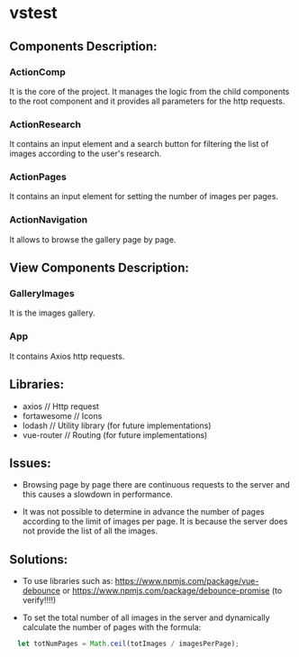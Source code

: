 # vstest

## Components Description:
### ActionComp
It is the core of the project. It manages the logic from the child components to the root component and it provides all parameters for the http requests.

### ActionResearch
It contains an input element and a search button for filtering the list of images according to the user's research.

### ActionPages
It contains an input element for setting the number of images per pages.

### ActionNavigation
It allows to browse the gallery page by page.


## View Components Description:
### GalleryImages
It is the images gallery.

### App
It contains Axios http requests.


## Libraries:
  - axios             // Http request
  - fortawesome       // Icons  
  - lodash            // Utility library (for future implementations)
  - vue-router        // Routing (for future implementations)


## Issues:
  - Browsing page by page there are continuous requests to the server and this causes a slowdown in performance.

  - It was not possible to determine in advance the number of pages according to the limit of images per page. It is because the             server does not provide the list of all the images.


## Solutions:
  - To use libraries such as: https://www.npmjs.com/package/vue-debounce or https://www.npmjs.com/package/debounce-promise (to               verify!!!!)
  
  - To set the total number of all images in the server and dynamically calculate the number of pages with the formula:
  ```js
    let totNumPages = Math.ceil(totImages / imagesPerPage);
  ```
  
  
  
